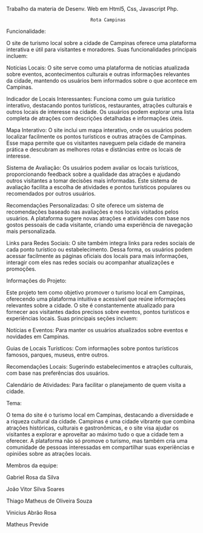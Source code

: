 Trabalho da materia de Desenv. Web em Html5, Css, Javascript Php.                                
                                    
                                           
                                   Rota Campinas

Funcionalidade:




O site de turismo local sobre a cidade de Campinas oferece uma plataforma interativa e útil para visitantes e moradores. Suas funcionalidades principais incluem:

Notícias Locais: O site serve como uma plataforma de notícias atualizada sobre eventos, acontecimentos culturais e outras informações relevantes da cidade, mantendo os usuários bem informados sobre o que acontece em Campinas.

Indicador de Locais Interessantes: Funciona como um guia turístico interativo, destacando pontos turísticos, restaurantes, atrações culturais e outros locais de interesse na cidade. Os usuários podem explorar uma lista completa de atrações com descrições detalhadas e informações úteis.

Mapa Interativo: O site inclui um mapa interativo, onde os usuários podem localizar facilmente os pontos turísticos e outras atrações de Campinas. Esse mapa permite que os visitantes naveguem pela cidade de maneira prática e descubram as melhores rotas e distâncias entre os locais de interesse.

Sistema de Avaliação: Os usuários podem avaliar os locais turísticos, proporcionando feedback sobre a qualidade das atrações e ajudando outros visitantes a tomar decisões mais informadas. Este sistema de avaliação facilita a escolha de atividades e pontos turísticos populares ou recomendados por outros usuários.

Recomendações Personalizadas: O site oferece um sistema de recomendações baseado nas avaliações e nos locais visitados pelos usuários. A plataforma sugere novas atrações e atividades com base nos gostos pessoais de cada visitante, criando uma experiência de navegação mais personalizada.

Links para Redes Sociais: O site também integra links para redes sociais de cada ponto turístico ou estabelecimento. Dessa forma, os usuários podem acessar facilmente as páginas oficiais dos locais para mais informações, interagir com eles nas redes sociais ou acompanhar atualizações e promoções.




Informações do Projeto:




Este projeto tem como objetivo promover o turismo local em Campinas, oferecendo uma plataforma intuitiva e acessível que reúne informações relevantes sobre a cidade. O site é constantemente atualizado para fornecer aos visitantes dados precisos sobre eventos, pontos turísticos e experiências locais. Suas principais seções incluem:

Notícias e Eventos: Para manter os usuários atualizados sobre eventos e novidades em Campinas.

Guias de Locais Turísticos: Com informações sobre pontos turísticos famosos, parques, museus, entre outros.

Recomendações Locais: Sugerindo estabelecimentos e atrações culturais, com base nas preferências dos usuários.

Calendário de Atividades: Para facilitar o planejamento de quem visita a cidade.




Tema:




O tema do site é o turismo local em Campinas, destacando a diversidade e a riqueza cultural da cidade. Campinas é uma cidade vibrante que combina atrações históricas, culturais e gastronômicas, e o site visa ajudar os visitantes a explorar e aproveitar ao máximo tudo o que a cidade tem a oferecer. A plataforma não só promove o turismo, mas também cria uma comunidade de pessoas interessadas em compartilhar suas experiências e opiniões sobre as atrações locais.




Membros da equipe:


Gabriel Rosa da Silva

João Vitor Silva Soares

Thiago Matheus de Oliveira Souza

Vinicius Abrão Rosa

Matheus Previde
